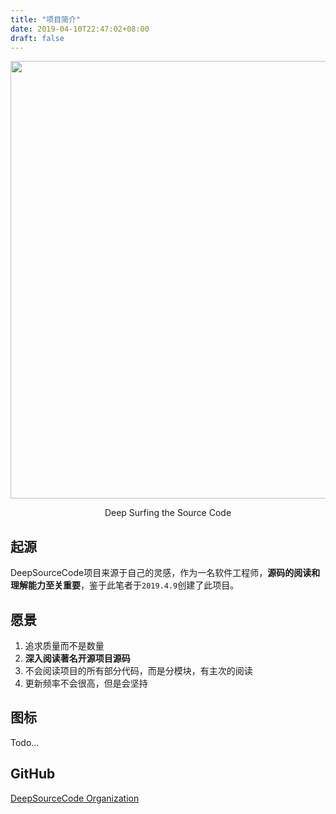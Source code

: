 ```yaml
---
title: "项目简介"
date: 2019-04-10T22:47:02+08:00
draft: false
---
```


<p align="center">
    <img src="https://images.unsplash.com/photo-1554644275-252855179fc9?ixlib=rb-1.2.1&auto=format&fit=crop&w=1051&q=80" width="700px">
    <br>
</p>

<p align="center">Deep Surfing the Source Code</p>

## 起源
DeepSourceCode项目来源于自己的灵感，作为一名软件工程师，**源码的阅读和理解能力至关重要**，鉴于此笔者于`2019.4.9`创建了此项目。

## 愿景
1. 追求质量而不是数量
2. **深入阅读著名开源项目源码**
3. 不会阅读项目的所有部分代码，而是分模块，有主次的阅读
4. 更新频率不会很高，但是会坚持

## 图标
Todo...

## GitHub
[DeepSourceCode Organization](https://github.com/deepsourcecode)